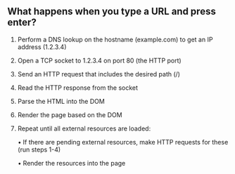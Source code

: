 ## What happens when you type a URL and press enter?

1. Perform a DNS lookup on the hostname (example.com) to get an IP address (1.2.3.4)
2. Open a TCP socket to 1.2.3.4 on port 80 (the HTTP port)
3. Send an HTTP request that includes the desired path (/)
4. Read the HTTP response from the socket
5. Parse the HTML into the DOM
6. Render the page based on the DOM
7. Repeat until all external resources are loaded:

      • If there are pending external resources, make HTTP requests for these (run steps 1-4)
      
      • Render the resources into the page
